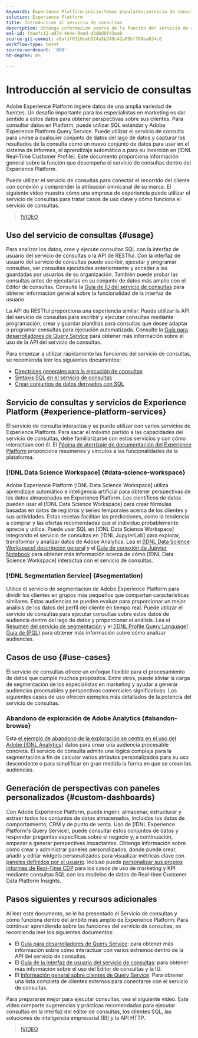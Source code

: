 ```yaml
---
keywords: Experience Platform;inicio;temas populares;servicio de consultas;servicio de consultas;consulta
solution: Experience Platform
title: Introducción al servicio de consultas
description: Obtenga información acerca de la función del servicio de consultas dentro del Experience Platform.
exl-id: fdaefc12-a97d-4e4e-9aed-d3dbd0f43ea0
source-git-commit: e0af1f0110ceb514a5b249c42a05bf780ea834c6
workflow-type: tm+mt
source-wordcount: '860'
ht-degree: 0%

---
```


# Introducción al servicio de consultas

Adobe Experience Platform ingiere datos de una amplia variedad de fuentes. Un desafío importante para los especialistas en marketing es dar sentido a estos datos para obtener perspectivas sobre sus clientes. Para consultar datos en Platform, puede utilizar SQL estándar y Adobe Experience Platform Query Service. Puede utilizar el servicio de consulta para unirse a cualquier conjunto de datos del lago de datos y capturar los resultados de la consulta como un nuevo conjunto de datos para usar en el sistema de informes, el aprendizaje automático o para su inserción en [!DNL Real-Time Customer Profile]. Este documento proporciona información general sobre la función que desempeña el servicio de consultas dentro del Experience Platform.

Puede utilizar el servicio de consultas para conectar el recorrido del cliente con conexión y comprender la atribución omnicanal de su marca. El siguiente vídeo muestra cómo una empresa de experiencia puede utilizar el servicio de consultas para tratar casos de uso clave y cómo funciona el servicio de consultas.

>[!VIDEO](https://video.tv.adobe.com/v/29795?quality=12&learn=on)

## Uso del servicio de consultas {#usage}

Para analizar los datos, cree y ejecute consultas SQL con la interfaz de usuario del servicio de consultas o la API de RESTful.
Con la interfaz de usuario del servicio de consultas puede escribir, ejecutar y programar consultas, ver consultas ejecutadas anteriormente y acceder a las guardadas por usuarios de su organización. También puede probar las consultas antes de ejecutarlas en su conjunto de datos más amplio con el Editor de consultas. Consulte la [Guía de IU del servicio de consultas](ui/overview.md) para obtener información general sobre la funcionalidad de la interfaz de usuario.

La API de RESTful proporciona una experiencia similar. Puede utilizar la API del servicio de consultas para escribir y ejecutar consultas mediante programación, crear y guardar plantillas para consultas que desee adaptar o programar consultas para ejecución automatizada. Consulte la [Guía para desarrolladores de Query Service](api/getting-started.md) para obtener más información sobre el uso de la API del servicio de consultas.

Para empezar a utilizar rápidamente las funciones del servicio de consultas, se recomienda leer los siguientes documentos:

- [Directrices generales para la ejecución de consultas](./best-practices/writing-queries.md)
- [Sintaxis SQL en el servicio de consultas](./sql/syntax.md)
- [Crear conjuntos de datos derivados con SQL](./data-distiller/derived-datasets/create-derived-datasets-with-sql.md)

## Servicio de consultas y servicios de Experience Platform {#experience-platform-services}

El servicio de consulta interactúa y se puede utilizar con varios servicios de Experience Platform. Para sacar el máximo partido a las capacidades del servicio de consultas, debe familiarizarse con estos servicios y con cómo interactúan con él. El [Página de aterrizaje de documentación del Experience Platform](https://experienceleague.adobe.com/docs/experience-platform.html?lang=es) proporciona resúmenes y vínculos a las funcionalidades de la plataforma.

### [!DNL Data Science Workspace] {#data-science-workspace}

Adobe Experience Platform [!DNL Data Science Workspace] utiliza aprendizaje automático e inteligencia artificial para obtener perspectivas de los datos almacenados en Experience Platform. Los científicos de datos pueden usar el [!DNL Data Science Workspace] para crear fórmulas basadas en datos de registros y series temporales acerca de los clientes y sus actividades. Estas recetas facilitan las predicciones, como la tendencia a comprar y las ofertas recomendadas que el individuo probablemente aprecie y utilice. Puede usar SQL en [!DNL Data Science Workspace] integrando el servicio de consultas en [!DNL JupyterLab] para explorar, transformar y analizar datos de Adobe Analytics. Lea el [[!DNL Data Science Workspace] descripción general](../data-science-workspace/home.md) y el [Guía de conexión de Jupyter Notebook](./clients/jupyter-notebook.md) para obtener más información acerca de cómo [!DNL Data Science Workspace] interactúa con el servicio de consultas.

### [!DNL Segmentation Service] {#segmentation}

Utilice el servicio de segmentación de Adobe Experience Platform para dividir los clientes en grupos más pequeños que compartan características similares. Estas audiencias se pueden evaluar para proporcionar un mejor análisis de los datos del perfil del cliente en tiempo real. Puede utilizar el servicio de consultas para ejecutar consultas sobre estos datos de audiencia dentro del lago de datos y proporcionar el análisis. Lea el [Resumen del servicio de segmentación](../segmentation/home.md) y el [[!DNL Profile Query Language] Guía de (PQL)](../segmentation/pql/overview.md) para obtener más información sobre cómo analizar audiencias.

## Casos de uso {#use-cases}

El servicio de consultas ofrece un enfoque flexible para el procesamiento de datos que cumple muchos propósitos. Entre otros, puede aliviar la carga de segmentación de los especialistas en marketing y ayudar a generar audiencias procesables y perspectivas comerciales significativas. Los siguientes casos de uso ofrecen ejemplos más detallados de la potencia del servicio de consultas.

### Abandono de exploración de Adobe Analytics {#abandon-browse}

Esta [el ejemplo de abandono de la exploración se centra en el uso del Adobe [!DNL Analytics]](./use-cases/abandoned-browse.md) datos para crear una audiencia procesable concreta. El servicio de consulta admite una lógica compleja para la segmentación a fin de calcular varios atributos personalizados para su uso descendente o para simplificar en gran medida la forma en que se crean las audiencias.

## Generación de perspectivas con paneles personalizados {#custom-dashboards}

Con Adobe Experience Platform, puede ingerir, almacenar, estructurar y extraer todos los conjuntos de datos almacenados, incluidos los datos de comportamiento, CRM y de punto de venta. Uso de [!DNL Experience Platform's Query Service], puede consultar estos conjuntos de datos y responder preguntas específicas sobre el negocio y, a continuación, empezar a generar perspectivas impactantes. Obtenga información sobre cómo crear y administrar paneles personalizados, donde puede crear, añadir y editar widgets personalizados para visualizar métricas clave con [paneles definidos por el usuario](../dashboards/user-defined-dashboards.md). Incluso puede [personalizar sus propios informes de Real-Time CDP](../dashboards/data-models/cdp-insights-data-model-b2c.md) para los casos de uso de marketing y KPI mediante consultas SQL con los modelos de datos de Real-time Customer Data Platform Insights.

## Pasos siguientes y recursos adicionales

Al leer este documento, se le ha presentado el Servicio de consultas y cómo funciona dentro del ámbito más amplio de Experience Platform. Para continuar aprendiendo sobre las funciones del servicio de consultas, se recomienda leer los siguientes documentos:

- El [Guía para desarrolladores de Query Service](api/getting-started.md): para obtener más información sobre cómo interactuar con varios extremos dentro de la API del servicio de consultas.
- El [Guía de la interfaz de usuario del servicio de consultas](ui/overview.md): para obtener más información sobre el uso del Editor de consultas y la IU.
- El [Información general sobre clientes de Query Service](clients/overview.md): Para obtener una lista completa de clientes externos para conectarse con el servicio de consultas.

Para prepararse mejor para ejecutar consultas, vea el siguiente vídeo. Este vídeo comparte sugerencias y prácticas recomendadas para ejecutar consultas en la interfaz del editor de consultas, los clientes SQL, las soluciones de inteligencia empresarial (BI) y la API HTTP.

>[!VIDEO](https://video.tv.adobe.com/v/29811?quality=12&learn=on)
